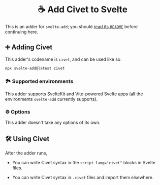 <h1 align="center">☕️ Add Civet to Svelte</h1>

This is an adder for `svelte-add`; you should [read its `README`](https://github.com/svelte-add/svelte-add#readme) before continuing here.

## ➕ Adding Civet

This adder's codename is `civet`, and can be used like so:

```sh
npx svelte-add@latest civet
```

### 🏞 Supported environments

This adder supports SvelteKit and Vite-powered Svelte apps (all the environments `svelte-add` currently supports).

### ⚙️ Options

This adder doesn't take any options of its own.

## 🛠 Using Civet

After the adder runs,

- You can write Civet syntax in the `script lang="civet"` blocks in Svelte files.

- You can write Civet syntax in `.civet` files and import them elsewhere.
